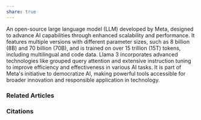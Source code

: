 ```yaml
---
share: true
---
```


An open-source large language model (LLM) developed by Meta, designed to advance AI capabilities through enhanced scalability and performance. It features multiple versions with different parameter sizes, such as 8 billion (8B) and 70 billion (70B), and is trained on over 15 trillion (15T) tokens, including multilingual and code data. Llama 3 incorporates advanced technologies like grouped query attention and extensive instruction tuning to improve efficiency and effectiveness in various AI tasks. It is part of Meta's initiative to democratize AI, making powerful tools accessible for broader innovation and responsible application in technology.

### Related Articles

### Citations
